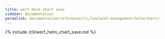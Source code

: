 ```yaml
---
title: werf helm chart save
sidebar: documentation
permalink: documentation/reference/cli/lowlevel-management/helm/chart/save.html
---
```


{% include /cli/werf_helm_chart_save.md %}
